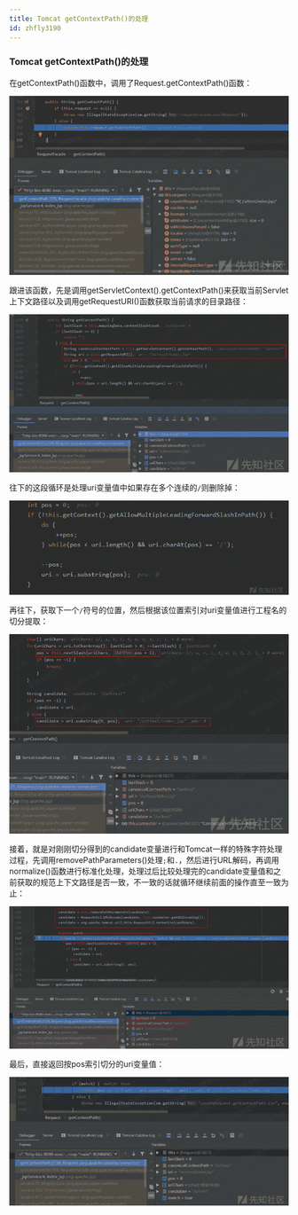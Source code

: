 ```yaml
---
title: Tomcat getContextPath()的处理
id: zhfly3190
---
```


### Tomcat getContextPath()的处理

在getContextPath()函数中，调用了Request.getContextPath()函数：

![image](../img/e1114a64a1be21ec7bbb16e3edc0f72e.png)

跟进该函数，先是调用getServletContext().getContextPath()来获取当前Servlet上下文路径以及调用getRequestURI()函数获取当前请求的目录路径：

![image](../img/fd0322c71f640cebf0bc3c228501f8ca.png)

往下的这段循环是处理uri变量值中如果存在多个连续的`/`则删除掉：

![image](../img/e00f0614eb2a6da89fcc8b328156b7ac.png)

再往下，获取下一个`/`符号的位置，然后根据该位置索引对uri变量值进行工程名的切分提取：

![image](../img/8bb6949bc876c77129d181754e521087.png)

接着，就是对刚刚切分得到的candidate变量进行和Tomcat一样的特殊字符处理过程，先调用removePathParameters()处理`;`和`.`，然后进行URL解码，再调用normalize()函数进行标准化处理，处理过后比较处理完的candidate变量值和之前获取的规范上下文路径是否一致，不一致的话就循环继续前面的操作直至一致为止：

![image](../img/f37855e53ae3d4a3ed0c422ddae0b8df.png)

最后，直接返回按pos索引切分的uri变量值：

![image](../img/2c3431bee980e8bf0be9b84c06e77835.png)